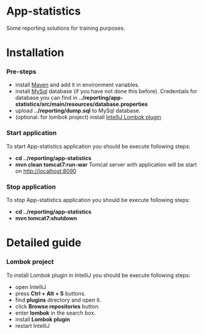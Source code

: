 # App-statistics
Some reporting solutions for training purposes.

# Installation

### Pre-steps
+ install [Maven](https://maven.apache.org/download.cgi) and add it in environment variables.
+ install [MySql](https://dev.mysql.com/downloads/mysql/) database (if you have not done this before). 
Credentials for database you can find in **../reporting/app-statistics/src/main/resources/database.properties**
+ upload **../reporting/dump.sql** to MySql database.
+ (optional. for lombok project) install [IntelliJ Lombok plugin](#Lombok)

### Start application
To start App-statistics application you should be execute following steps:
+ **cd ../reporting/app-statistics**
+ **mvn clean tomcat7:run-war**
Tomcat server with application will be start on [http://localhost:8090](http://localhost:8090)

### Stop application
To stop App-statistics application you should be execute following steps:
+ **cd ../reporting/app-statistics**
+ **mvn tomcat7:shutdown**

# Detailed guide

### <a name="Lombok"></a> Lombok project
To install Lombok plugin in IntelliJ you should be execute following steps:
+ open IntelliJ
+ press **Ctrl + Alt + S** buttons.
+ find **plugins** directory and open it.
+ click **Browse repositories** button.
+ enter **lombok** in the search box.
+ install **Lombok plugin**
+ restart IntelliJ
